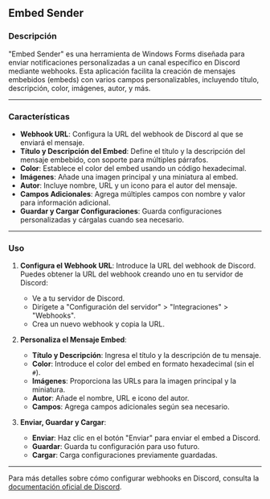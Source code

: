 ## Embed Sender

### Descripción

"Embed Sender" es una herramienta de Windows Forms diseñada para enviar notificaciones personalizadas a un canal específico en Discord mediante webhooks. Esta aplicación facilita la creación de mensajes embebidos (embeds) con varios campos personalizables, incluyendo título, descripción, color, imágenes, autor, y más.

---
### Características

- **Webhook URL**: Configura la URL del webhook de Discord al que se enviará el mensaje.
- **Título y Descripción del Embed**: Define el título y la descripción del mensaje embebido, con soporte para múltiples párrafos.
- **Color**: Establece el color del embed usando un código hexadecimal.
- **Imágenes**: Añade una imagen principal y una miniatura al embed.
- **Autor**: Incluye nombre, URL y un icono para el autor del mensaje.
- **Campos Adicionales**: Agrega múltiples campos con nombre y valor para información adicional.
- **Guardar y Cargar Configuraciones**: Guarda configuraciones personalizadas y cárgalas cuando sea necesario.

---
### Uso

1. **Configura el Webhook URL**: Introduce la URL del webhook de Discord. Puedes obtener la URL del webhook creando uno en tu servidor de Discord:
   - Ve a tu servidor de Discord.
   - Dirígete a "Configuración del servidor" > "Integraciones" > "Webhooks".
   - Crea un nuevo webhook y copia la URL.

2. **Personaliza el Mensaje Embed**:
   - **Título y Descripción**: Ingresa el título y la descripción de tu mensaje.
   - **Color**: Introduce el color del embed en formato hexadecimal (sin el `#`).
   - **Imágenes**: Proporciona las URLs para la imagen principal y la miniatura.
   - **Autor**: Añade el nombre, URL e icono del autor.
   - **Campos**: Agrega campos adicionales según sea necesario.

3. **Enviar, Guardar y Cargar**:
   - **Enviar**: Haz clic en el botón "Enviar" para enviar el embed a Discord.
   - **Guardar**: Guarda tu configuración para uso futuro.
   - **Cargar**: Carga configuraciones previamente guardadas.

---

Para más detalles sobre cómo configurar webhooks en Discord, consulta la [documentación oficial de Discord](https://support.discord.com/hc/en-us/articles/228383668-Intro-to-Webhooks).
